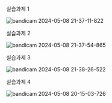 실습과제 1

![bandicam 2024-05-08 21-37-11-822](https://github.com/lgh2001217/opencv_ch11/assets/169230332/0e6f4545-8b60-4d5d-9f6a-ba4e2b768038)

실습과제 2

![bandicam 2024-05-08 21-37-54-865](https://github.com/lgh2001217/opencv_ch11/assets/169230332/46d052fb-3655-4ad4-933a-1b3b23b4dece)

실습과제 3

![bandicam 2024-05-08 21-38-26-522](https://github.com/lgh2001217/opencv_ch11/assets/169230332/42fe6b3b-16c4-424e-bd20-758f2bc3160d)

실습과제 4

![bandicam 2024-05-08 20-15-03-726](https://github.com/lgh2001217/opencv_ch11/assets/169230332/73009115-6712-4e03-ae9d-9f1c5c3244c6)
